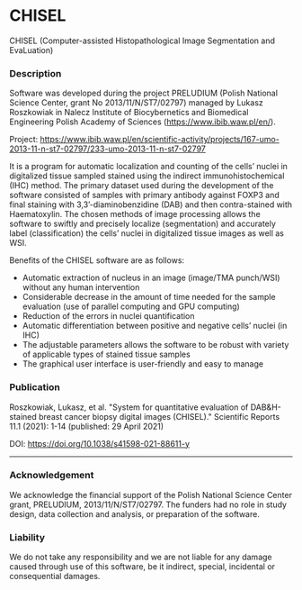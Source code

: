 # CHISEL
CHISEL (Computer-assisted Histopathological Image Segmentation and EvaLuation)

### Description
Software was developed during the project PRELUDIUM (Polish National Science Center, grant No 2013/11/N/ST7/02797) managed by Lukasz Roszkowiak in Nalecz Institute of Biocybernetics and Biomedical Engineering Polish Academy of Sciences (https://www.ibib.waw.pl/en/).

Project: https://www.ibib.waw.pl/en/scientific-activity/projects/167-umo-2013-11-n-st7-02797/233-umo-2013-11-n-st7-02797

It is a program for automatic localization and counting of the cells’ nuclei in digitalized tissue sampled stained using the indirect immunohistochemical (IHC) method. The primary dataset used during the development of the software consisted of samples with primary antibody against FOXP3 and final staining with 3,3’-diaminobenzidine (DAB) and then contra-stained with Haematoxylin. The chosen methods of image processing allows the software to swiftly and precisely localize (segmentation) and accurately label (classification) the cells’ nuclei in digitalized tissue images as well as WSI. 

Benefits of the CHISEL software are as follows:
*	Automatic extraction of nucleus in an image (image/TMA punch/WSI) without any human intervention
*	Considerable decrease in the amount of time needed for the sample evaluation (use of parallel computing and GPU computing)
*	Reduction of the errors in nuclei quantification
*	Automatic differentiation between positive and negative cells’ nuclei (in IHC)
*	The adjustable parameters allows the software to be robust with variety of applicable types of stained tissue samples 
*	The graphical user interface is user-friendly and easy to manage

### Publication
Roszkowiak, Lukasz, et al. "System for quantitative evaluation of DAB&H-stained breast cancer biopsy digital images (CHISEL)." Scientific Reports 11.1 (2021): 1-14 (published: 29 April 2021)

DOI: https://doi.org/10.1038/s41598-021-88611-y

****
### Acknowledgement
We acknowledge the financial support of the Polish National Science Center grant, PRELUDIUM, 2013/11/N/ST7/02797. The funders had no role in study design, data collection and analysis, or preparation of the software.

### Liability
We do not take any responsibility and we are not liable for any damage caused through use of this software, be it indirect, special, incidental or consequential damages.
